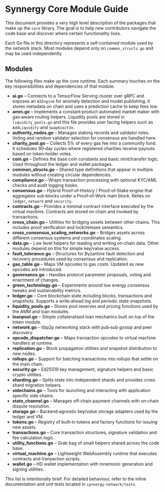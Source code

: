 # Synnergy Core Module Guide

This document provides a very high level description of the packages that make up the `core` library.  The goal is to help new contributors navigate the code base and discover where certain functionality lives.

Each Go file in this directory represents a self‑contained module used by the network stack.  Most modules depend only on `common_structs.go` and may be used independently.

## Modules

The following files make up the core runtime.  Each summary touches on the key
responsibilities and dependencies of that module.

- **ai.go** – Connects to a TensorFlow Serving cluster over gRPC and exposes an
  `AIEngine` for anomaly detection and model publishing.  It stores metadata on
  chain and uses a prediction cache to keep fees low.
- **amm.go** – Implements a constant‑product automated market maker with gas‑aware
  routing helpers.  Liquidity pools are stored in `liquidity_pools.go` and this
  file provides user facing helpers such as `AddLiquidity` and `SwapExactIn`.
- **authority_nodes.go** – Manages staking records and validator roles.  Voting
  and random validator selection for consensus are handled here.
- **charity_pool.go** – Collects 5% of every gas fee into a community fund.  It
  schedules 90‑day cycles where registered charities receive payouts based on
  token‑holder votes.
- **coin.go** – Defines the base coin constants and basic mint/transfer logic.
  Used throughout the ledger and wallet packages.
- **common_structs.go** – Shared type definitions that appear in multiple modules
  without creating circular dependencies.
- **compliance.go** – Wraps transaction processing with optional KYC/AML checks
  and audit logging hooks.
- **consensus.go** – Hybrid Proof‑of‑History / Proof‑of‑Stake engine that
  aggregates sub‑blocks under a Proof‑of‑Work main block.  Relies on `ledger`,
  `network` and `security`.
- **contracts.go** – Provides a minimal contract interface executed by the
  virtual machine.  Contracts are stored on chain and invoked by transactions.
- **cross_chain.go** – Utilities for bridging assets between other chains.  This
  includes proof verification and lock/release semantics.
- **cross_consensus_scaling_networks.go** – Bridges assets across different consensus systems and coordinates scaling.
- **data.go** – Low level helpers for reading and writing on‑chain data.  Other
  modules depend on this for simple key/value access.
- **fault_tolerance.go** – Structures for Byzantine fault detection and recovery
  procedures used by consensus and replication.
- **gas_table.go** – Maps VM opcodes to gas costs.  Updated as new opcodes are
  introduced.
- **governance.go** – Handles protocol parameter proposals, voting and enactment
  of changes.
- **green_technology.go** – Experiments around low energy consensus tweaks and
  sustainability metrics.
- **ledger.go** – Core blockchain state including blocks, transactions and
  snapshots.  Supports a write‑ahead log and periodic state snapshots.
- **liquidity_pools.go** – Stores pool reserves and pricing functions used by the
  AMM and loan modules.
- **loanpool.go** – Simple collateralised loan mechanics built on top of the
  token module.
- **network.go** – libp2p networking stack with pub‑sub gossip and peer discovery.
- **opcode_dispatcher.go** – Maps transaction opcodes to virtual machine handlers
  at runtime.
- **replication.go** – Block propagation utilities and snapshot distribution to
  new nodes.
- **rollups.go** – Support for batching transactions into rollups that settle on
  the main chain.
- **security.go** – Ed25519 key management, signature helpers and basic crypto
  utilities.
- **sharding.go** – Splits state into independent shards and provides cross shard
  migration helpers.
- **sidechains.go** – Tools for launching and interacting with application
  specific side chains.
- **state_channel.go** – Manages off‑chain payment channels with on‑chain dispute
  resolution.
- **storage.go** – Backend‑agnostic key/value storage adapters used by the ledger
  and VM.
- **tokens.go** – Registry of built‑in tokens and factory functions for issuing
  new assets.
- **transactions.go** – Core transaction structures, signature validation and
  fee calculation logic.
- **utility_functions.go** – Grab bag of small helpers shared across the code
  base.
- **virtual_machine.go** – Lightweight WebAssembly runtime that executes
  contracts and transaction scripts.
- **wallet.go** – HD wallet implementation with mnemonic generation and signing
  utilities.


This list is intentionally brief.  For detailed behaviour, refer to the inline documentation and unit tests located in `synnergy-network/tests`.
